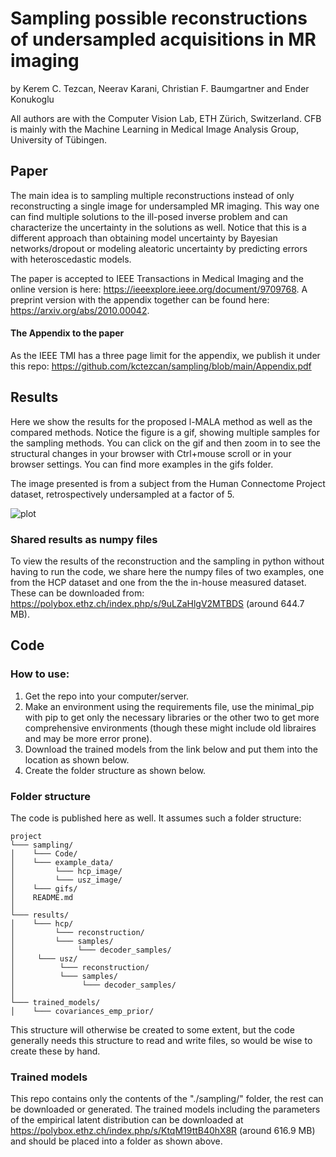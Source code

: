 # Sampling possible reconstructions of undersampled acquisitions in MR imaging
by Kerem C. Tezcan, Neerav Karani, Christian F. Baumgartner and Ender Konukoglu

All authors are with the Computer Vision Lab, ETH Zürich, Switzerland. CFB is mainly with the Machine Learning in Medical Image Analysis Group, University of Tübingen.

## Paper
The main idea is to sampling multiple reconstructions instead of only reconstructing a single image for undersampled MR imaging. This way one can find multiple solutions to the ill-posed inverse problem and can characterize the uncertainty in the solutions as well. Notice that this is a different approach than obtaining model uncertainty by Bayesian networks/dropout or modeling aleatoric uncertainty by predicting errors with heteroscedastic models.


The paper is accepted to IEEE Transactions in Medical Imaging and the online version is here: https://ieeexplore.ieee.org/document/9709768. A preprint version with the appendix together can be found here: https://arxiv.org/abs/2010.00042.

#### The Appendix to the paper
As the IEEE TMI has a three page limit for the appendix, we publish it under this repo: https://github.com/kctezcan/sampling/blob/main/Appendix.pdf


## Results
Here we show the results for the proposed l-MALA method as well as the compared methods. Notice the figure is a gif, showing multiple samples for the sampling methods. You can click on the gif and then zoom in to see the structural changes in your browser with Ctrl+mouse scroll or in your browser settings. You can find more examples in the gifs folder.

 The image presented is from a subject from the Human Connectome Project dataset, retrospectively undersampled at a factor of 5.

![plot](./gifs/gif_vol4_usfact5_kspns0.gif)

### Shared results as numpy files
To view the results of the reconstruction and the sampling in python without having to run the code, we share here the numpy files of two examples, one from the HCP dataset and one from the the in-house measured dataset. These can be downloaded from: https://polybox.ethz.ch/index.php/s/9uLZaHlgV2MTBDS (around 644.7 MB).

## Code
### How to use:
1. Get the repo into your computer/server.
2. Make an environment using the requirements file, use the minimal_pip with pip to get only the necessary libraries or the other two to get more comprehensive environments (though these might include old libraires and may be more error prone).
3. Download the trained models from the link below and put them into the location as shown below.
4. Create the folder structure as shown below.


### Folder structure
The code is published here as well. It assumes such a folder structure: 
```
project
└─── sampling/
│    └─── Code/
│    └─── example_data/
│         └─── hcp_image/ 
│         └─── usz_image/         
│    └─── gifs/
│    README.md
│
└─── results/
│    └─── hcp/
│         └─── reconstruction/
│         └─── samples/
│              └─── decoder_samples/
│     └─── usz/
│          └─── reconstruction/
│          └─── samples/
│               └─── decoder_samples/
│            
└─── trained_models/ 
│    └─── covariances_emp_prior/
```
This structure will otherwise be created to some extent, but the code generally needs this structure to read and write files, so would be wise to create these by hand.

### Trained models
This repo contains only the contents of the "./sampling/" folder, the rest can be downloaded or generated. The trained models including the parameters of the empirical latent distribution can be downloaded at https://polybox.ethz.ch/index.php/s/KtqM19ttB40hX8R (around 616.9 MB) and should be placed into a folder as shown above.
